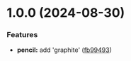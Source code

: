 # 1.0.0 (2024-08-30)


### Features

* **pencil:** add 'graphite' ([fb99493](https://github.com/mzariwala-videotranslator/semantic-release/commit/fb99493283f5de9eb4e197afbaac1a21e246b305))
